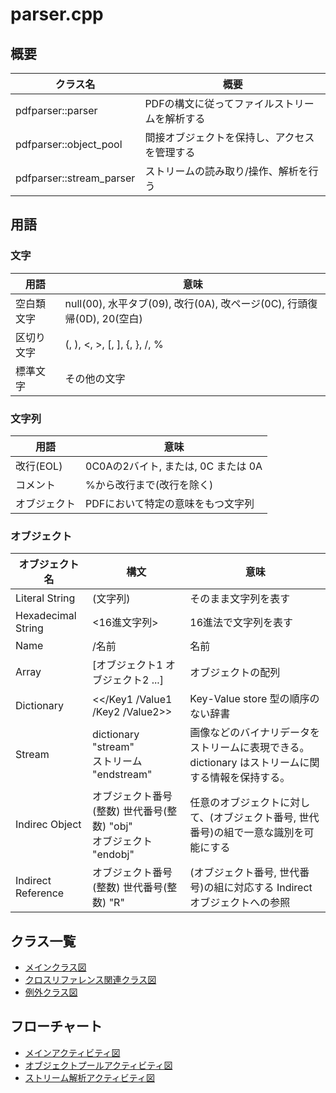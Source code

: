 # parser.cpp
## 概要
| クラス名 | 概要 |
| --- | --- |
| pdfparser::parser | PDFの構文に従ってファイルストリームを解析する |
| pdfparser::object_pool | 間接オブジェクトを保持し、アクセスを管理する |
| pdfparser::stream_parser | ストリームの読み取り/操作、解析を行う |

## 用語
### 文字
| 用語 | 意味 |
| ---- | ---- |
| 空白類文字 | null(00), 水平タブ(09), 改行(0A), 改ページ(0C), 行頭復帰(0D), 20(空白) |
| 区切り文字 | (, ), <, >, [, ], {, }, /, % |
| 標準文字 | その他の文字 |

### 文字列
| 用語 | 意味 |
| ---- | ---- |
| 改行(EOL) | 0C0Aの2バイト, または, 0C または 0A |
| コメント | %から改行まで(改行を除く) |
| オブジェクト | PDFにおいて特定の意味をもつ文字列 |

### オブジェクト
| オブジェクト名 | 構文 | 意味 |
| -------------- | ---- | ---- |
| Literal String | (文字列) | そのまま文字列を表す |
| Hexadecimal String | <16進文字列> | 16進法で文字列を表す |
| Name | /名前 | 名前 |
| Array | [オブジェクト1 オブジェクト2 ...] | オブジェクトの配列 |
| Dictionary | \<\</Key1 /Value1 /Key2 /Value2\>\> | Key-Value store 型の順序のない辞書 |
| Stream | dictionary <br> "stream" <br> ストリーム <br> "endstream" | 画像などのバイナリデータをストリームに表現できる。dictionary はストリームに関する情報を保持する。 |
| Indirec Object | オブジェクト番号(整数) 世代番号(整数) "obj" <br> オブジェクト <br> "endobj" | 任意のオブジェクトに対して、(オブジェクト番号, 世代番号)の組で一意な識別を可能にする |
| Indirect Reference | オブジェクト番号(整数) 世代番号(整数) "R" | (オブジェクト番号, 世代番号)の組に対応する Indirect オブジェクトへの参照 |


## クラス一覧
- [メインクラス図](parser.class.pu)
- [クロスリファレンス関連クラス図](xref_types.class.pu)
- [例外クラス図](error_types.class.pu)

## フローチャート
- [メインアクティビティ図](parser.activity.pu)
- [オブジェクトプールアクティビティ図](object_pool.activity.pu)
- [ストリーム解析アクティビティ図](stream_parser.activity.pu)
